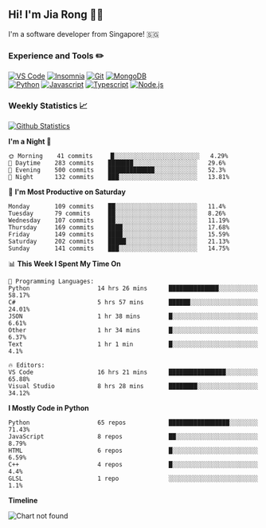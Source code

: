 ## Hi! I'm Jia Rong 👋🏻

I'm a software developer from Singapore! 🇸🇬

### Experience and Tools ✏️
[![VS Code](https://img.shields.io/badge/VS%20Code-007acc?style=for-the-badge&logo=visual-studio-code&logoColor=white)](https://code.visualstudio.com)
[![Insomnia](https://img.shields.io/badge/Insomina-5849be?style=for-the-badge&logo=insomnia&logoColor=white)](https://insomnia.rest/)
[![Git](https://img.shields.io/badge/Git-f05032?style=for-the-badge&logo=git&logoColor=white)](https://git-scm.com/)
[![MongoDB](https://img.shields.io/badge/MongoDB-47a248?style=for-the-badge&logo=mongodb&logoColor=white)](https://www.mongodb.com/)    
[![Python](https://img.shields.io/badge/Python-3776ab?style=for-the-badge&logo=python&logoColor=white)](https://www.python.org/)
[![Javascript](https://img.shields.io/badge/Javascript-f7df1e?style=for-the-badge&logo=javascript&logoColor=white)](https://developer.mozilla.org/en-US/docs/Web/JavaScript)
[![Typescript](https://img.shields.io/badge/Typescript-007acc?style=for-the-badge&logo=typescript&logoColor=white)](https://www.typescriptlang.org/)
[![Node.js](https://img.shields.io/badge/Node.js-339933?style=for-the-badge&logo=node.js&logoColor=white)](https://nodejs.org/en/)

### Weekly Statistics 📈
[![Github Statistics](https://github-readme-stats.vercel.app/api?username=fourjr&count_private=true)](https://github.com/anuraghazra/github-readme-stats)

<!--START_SECTION:waka-->
**I'm a Night 🦉** 

```text
🌞 Morning    41 commits     █░░░░░░░░░░░░░░░░░░░░░░░░   4.29% 
🌆 Daytime    283 commits    ███████░░░░░░░░░░░░░░░░░░   29.6% 
🌃 Evening    500 commits    █████████████░░░░░░░░░░░░   52.3% 
🌙 Night      132 commits    ███░░░░░░░░░░░░░░░░░░░░░░   13.81%

```
📅 **I'm Most Productive on Saturday** 

```text
Monday       109 commits    ██░░░░░░░░░░░░░░░░░░░░░░░   11.4% 
Tuesday      79 commits     ██░░░░░░░░░░░░░░░░░░░░░░░   8.26% 
Wednesday    107 commits    ██░░░░░░░░░░░░░░░░░░░░░░░   11.19% 
Thursday     169 commits    ████░░░░░░░░░░░░░░░░░░░░░   17.68% 
Friday       149 commits    ████░░░░░░░░░░░░░░░░░░░░░   15.59% 
Saturday     202 commits    █████░░░░░░░░░░░░░░░░░░░░   21.13% 
Sunday       141 commits    ███░░░░░░░░░░░░░░░░░░░░░░   14.75%

```


📊 **This Week I Spent My Time On** 

```text
💬 Programming Languages: 
Python                   14 hrs 26 mins      ██████████████░░░░░░░░░░░   58.17% 
C#                       5 hrs 57 mins       ██████░░░░░░░░░░░░░░░░░░░   24.01% 
JSON                     1 hr 38 mins        █░░░░░░░░░░░░░░░░░░░░░░░░   6.61% 
Other                    1 hr 34 mins        █░░░░░░░░░░░░░░░░░░░░░░░░   6.37% 
Text                     1 hr 1 min          █░░░░░░░░░░░░░░░░░░░░░░░░   4.1%

🔥 Editors: 
VS Code                  16 hrs 21 mins      ████████████████░░░░░░░░░   65.88% 
Visual Studio            8 hrs 28 mins       ████████░░░░░░░░░░░░░░░░░   34.12%

```

**I Mostly Code in Python** 

```text
Python                   65 repos            █████████████████░░░░░░░░   71.43% 
JavaScript               8 repos             ██░░░░░░░░░░░░░░░░░░░░░░░   8.79% 
HTML                     6 repos             █░░░░░░░░░░░░░░░░░░░░░░░░   6.59% 
C++                      4 repos             █░░░░░░░░░░░░░░░░░░░░░░░░   4.4% 
GLSL                     1 repo              ░░░░░░░░░░░░░░░░░░░░░░░░░   1.1%

```


**Timeline**

![Chart not found](https://raw.githubusercontent.com/fourjr/fourjr/master/charts/bar_graph.png) 


<!--END_SECTION:waka-->
